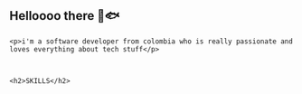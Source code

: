 <div background-image="url('https://github.com/serg1l/serg1l/blob/master/backgrounds/xp.png?raw=true')">
    <h2>Helloooo there 🤝🐟</h2>

    <p>i'm a software developer from colombia who is really passionate and loves everything about tech stuff</p>



    <h2>SKILLS</h2>

</div>
